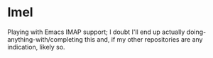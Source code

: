 # Imel
Playing with Emacs IMAP support; I doubt I'll end up actually doing-anything-with/completing this and, if my other repositories are any indication, likely so.
